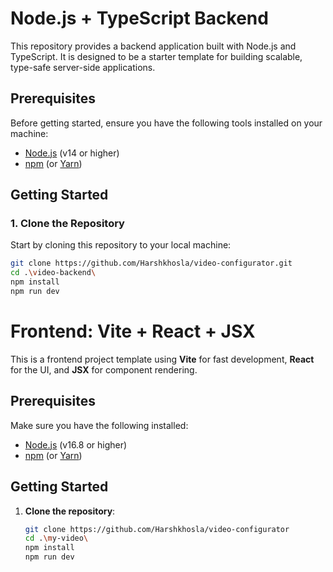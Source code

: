 # Node.js + TypeScript Backend

This repository provides a backend application built with Node.js and TypeScript. It is designed to be a starter template for building scalable, type-safe server-side applications.

## Prerequisites

Before getting started, ensure you have the following tools installed on your machine:

- [Node.js](https://nodejs.org/) (v14 or higher)
- [npm](https://www.npmjs.com/) (or [Yarn](https://yarnpkg.com/))

## Getting Started

### 1. Clone the Repository

Start by cloning this repository to your local machine:

```bash
git clone https://github.com/Harshkhosla/video-configurator.git
cd .\video-backend\
npm install
npm run dev 
 ```


# Frontend: Vite + React + JSX

This is a frontend project template using **Vite** for fast development, **React** for the UI, and **JSX** for component rendering.

## Prerequisites

Make sure you have the following installed:

- [Node.js](https://nodejs.org/) (v16.8 or higher)
- [npm](https://www.npmjs.com/) (or [Yarn](https://yarnpkg.com/))

## Getting Started

1. **Clone the repository**:
   ```bash
   git clone https://github.com/Harshkhosla/video-configurator
   cd .\my-video\
   npm install
   npm run dev 
